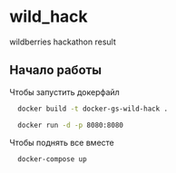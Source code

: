 # wild_hack
wildberries hackathon result

## Начало работы

Чтобы запустить докерфайл

```bash
  docker build -t docker-gs-wild-hack .
```
```bash
  docker run -d -p 8080:8080
```

Чтобы поднять все вместе

```bash
  docker-compose up
```
